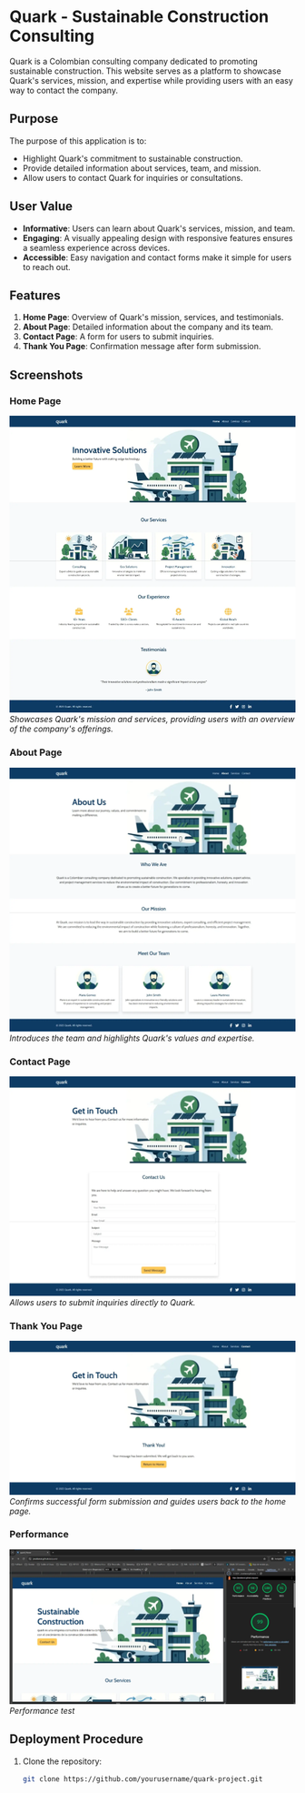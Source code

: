 # Quark - Sustainable Construction Consulting

Quark is a Colombian consulting company dedicated to promoting sustainable construction. This website serves as a platform to showcase Quark's services, mission, and expertise while providing users with an easy way to contact the company.

## Purpose
The purpose of this application is to:
- Highlight Quark's commitment to sustainable construction.
- Provide detailed information about services, team, and mission.
- Allow users to contact Quark for inquiries or consultations.

## User Value
- **Informative**: Users can learn about Quark's services, mission, and team.
- **Engaging**: A visually appealing design with responsive features ensures a seamless experience across devices.
- **Accessible**: Easy navigation and contact forms make it simple for users to reach out.

## Features
1. **Home Page**: Overview of Quark's mission, services, and testimonials.
2. **About Page**: Detailed information about the company and its team.
3. **Contact Page**: A form for users to submit inquiries.
4. **Thank You Page**: Confirmation message after form submission.

## Screenshots
### Home Page
![Home Page](assets/images/home-screenshot.webp)
*Showcases Quark's mission and services, providing users with an overview of the company's offerings.*

### About Page
![About Page](assets/images/about-screenshot.webp)
*Introduces the team and highlights Quark's values and expertise.*

### Contact Page
![Contact Page](assets/images/contact-screenshot.webp)
*Allows users to submit inquiries directly to Quark.*

### Thank You Page
![Thank You Page](assets/images/thankyou-screenshot.webp)
*Confirms successful form submission and guides users back to the home page.*

### Performance
![Performance Test](assets/images/performance-screenshot.webp)
*Performance test*

## Deployment Procedure
1. Clone the repository:
   ```bash
   git clone https://github.com/yourusername/quark-project.git